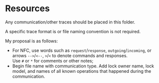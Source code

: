 # Resources

Any communication/other traces should be placed in this folder.

A specific trace format is or file naming convention is not required. 

My proposal is as follows:
- For NFC, use words such as `request`/`response`, `outgoing`/`incoming`, or  arrows `-->`/`<--`, `>`/`<` to denote commands and responses.  
Use `#` or `*` for comments or other notes;
- Begin file name with communication type. Add lock owner name, lock model, and names of all known operations that happened during the communication.

